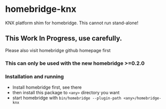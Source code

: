 # homebridge-knx
KNX platform shim for homebridge.
This cannot run stand-alone!

## This Work In Progress, use carefully.
Please also visit homebridge github homepage first

### This can only be used with the new homebridge >=0.2.0

### Installation and running
-  Install homebridge first, see there
-  then install this package to `<any>` directory you want
-  start homebridge with 
`bin/homebridge --plugin-path <any>/homebridge-knx`
 
